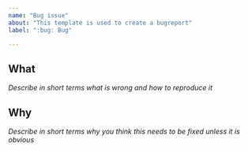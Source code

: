 ```yaml
---
name: "Bug issue"
about: "This template is used to create a bugreport"
label: ":bug: Bug"

---
```

## What ##
*Describe in short terms what is wrong and how to reproduce it*

## Why ##
*Describe in short terms why you think this needs to be fixed unless it is obvious*

